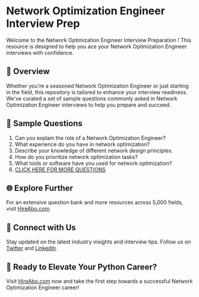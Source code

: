 # Network Optimization Engineer Interview Prep

Welcome to the Network Optimization Engineer Interview Preparation ! This resource is designed to help you ace your Network Optimization Engineer interviews with confidence.

## 🚀 Overview

Whether you're a seasoned Network Optimization Engineer or just starting in the field, this repository is tailored to enhance your interview readiness. We've curated a set of sample questions commonly asked in Network Optimization Engineer interviews to help you prepare and succeed.

## 📝 Sample Questions

1. Can you explain the role of a Network Optimization Engineer?
2. What experience do you have in network optimization?
3. Describe your knowledge of different network design principles.
4. How do you prioritize network optimization tasks?
5. What tools or software have you used for network optimization?
6. [CLICK HERE FOR MORE QUESTIONS](https://hireabo.com/job/0_1_33/Network%20Optimization%20Engineer)

## 🌐 Explore Further

For an extensive question bank and more resources across 5,000 fields, visit [HireAbo.com](https://www.hireabo.com).

## 📱 Connect with Us

Stay updated on the latest industry insights and interview tips. Follow us on [Twitter](https://twitter.com/hireabo) and [LinkedIn](https://www.linkedin.com/in/hire-abo-3609972a8/).

## 🚀 Ready to Elevate Your Python Career?

Visit [HireAbo.com](https://www.hireabo.com) now and take the first step towards a successful Network Optimization Engineer career!